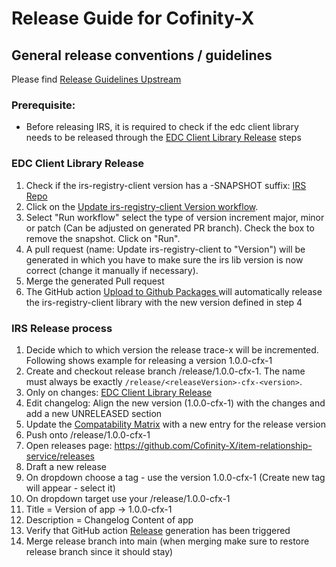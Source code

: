 
# Release Guide for Cofinity-X

## General release conventions / guidelines

Please find [Release Guidelines Upstream](https://github.com/Cofinity-X/item-relationship-service/blob/main/CONTRIBUTING.md#create-a-release)

### Prerequisite:

- Before releasing IRS, it is required to check if the edc client library needs to be released through the [EDC Client Library Release](#edc-client-library-release) steps

### EDC Client Library Release

1) Check if the irs-registry-client version has a -SNAPSHOT suffix:  [IRS Repo](https://github.com/Cofinity-X/item-relationship-service/blob/main/pom.xml)
2) Click on the [Update irs-registry-client Version workflow](https://github.com/Cofinity-X/item-relationship-service/actions/workflows/update-registry-library.yaml).
3) Select "Run workflow" select the type of version increment major, minor or patch (Can be adjusted on generated PR branch). Check the box to remove the snapshot. Click on "Run".
4) A pull request (name: Update irs-registry-client to "Version") will be generated in which you have to make sure the irs lib version is now correct (change it manually if necessary).
5) Merge the generated Pull request
7) The GitHub action [Upload to Github Packages ](https://github.com/Cofinity-X/item-relationship-service/actions/workflows/cfx-maven-deploy-github-packages.yaml) will automatically release the irs-registry-client library with the new version defined in step 4

### IRS Release process

1) Decide which to which version the release trace-x will be incremented. Following shows example for releasing a version 1.0.0-cfx-1
2) Create and checkout release branch /release/1.0.0-cfx-1. The name must always be exactly `/release/<releaseVersion>-cfx-<version>`.
3) Only on changes: [EDC Client Library Release](#edc-client-library-release)
4) Edit changelog: Align the new version (1.0.0-cfx-1) with the changes and add a new UNRELEASED section
5) Update the [Compatability Matrix](https://github.com/Cofinity-X/item-relationship-service/blob/main/COMPATIBILITY_MATRIX.md) with a new entry for the release version
6) Push onto /release/1.0.0-cfx-1
9) Open releases page: https://github.com/Cofinity-X/item-relationship-service/releases
10) Draft a new release
11) On dropdown choose a tag - use the version 1.0.0-cfx-1 (Create new tag will appear - select it)
12) On dropdown target use your /release/1.0.0-cfx-1
13) Title = Version of app -> 1.0.0-cfx-1
14) Description = Changelog Content of app
15) Verify that GitHub action [Release](https://github.com/Cofinity-X/item-relationship-service/actions/workflows/cofinity-docker-image.yml) generation has been triggered
18) Merge release branch into main (when merging make sure to restore release branch since it should stay)
